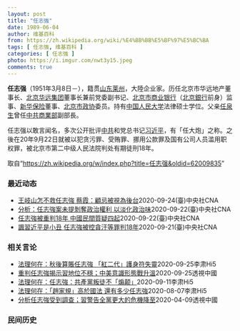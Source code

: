 ```yaml
---
layout: post
title: "任志強"
date: 1989-06-04
author: 维基百科
from: https://zh.wikipedia.org/wiki/%E4%BB%BB%E5%BF%97%E5%BC%BA
tags: [ 任志強, 维基百科 ]
categories: [ 任志強 ]
photo: https://i.imgur.com/nwt3y15.jpeg
comments: true
---
```

<div class="mw-parser-output">
<p><b>任志强</b>（1951年3月8日<span class="useeditintro" title="Template:BLP editintro">－</span>），籍贯<a href="/wiki/%E5%B1%B1%E4%B8%9C" class="mw-redirect" title="山东">山东</a><a href="/wiki/%E8%8E%B1%E5%B7%9E%E5%B8%82" title="莱州市">莱州</a>，大陸企业家。历任北京市华远地产董事长、<a href="/wiki/%E5%8C%97%E4%BA%AC%E5%B8%82%E5%8D%8E%E8%BF%9C%E9%9B%86%E5%9B%A2%E6%9C%89%E9%99%90%E5%85%AC%E5%8F%B8" title="北京市华远集团有限公司">北京华远集团</a>董事长兼前党委副书记、<a href="/wiki/%E5%8C%97%E4%BA%AC%E5%B8%82%E5%95%86%E4%B8%9A%E9%93%B6%E8%A1%8C" class="mw-redirect" title="北京市商业银行">北京市商业银行</a>（<a href="/wiki/%E5%8C%97%E4%BA%AC%E9%8A%80%E8%A1%8C" title="北京銀行">北京銀行</a>前身）监事、<a href="/wiki/%E6%96%B0%E8%8F%AF%E4%BF%9D%E9%9A%AA" title="新華保險">新华保险</a>董事、<a href="/wiki/%E4%B8%AD%E5%9B%BD%E4%BA%BA%E6%B0%91%E6%94%BF%E6%B2%BB%E5%8D%8F%E5%95%86%E4%BC%9A%E8%AE%AE%E5%8C%97%E4%BA%AC%E5%B8%82%E5%A7%94%E5%91%98%E4%BC%9A" title="中国人民政治协商会议北京市委员会">北京市政协</a>委员。持有<a href="/wiki/%E4%B8%AD%E5%9B%BD%E4%BA%BA%E6%B0%91%E5%A4%A7%E5%AD%A6" title="中国人民大学">中国人民大学</a>法律硕士学位。父亲<a href="/wiki/%E4%BB%BB%E6%B3%89%E7%94%9F" title="任泉生">任泉生</a>曾任<a href="/wiki/%E4%B8%AD%E8%8F%AF%E4%BA%BA%E6%B0%91%E5%85%B1%E5%92%8C%E5%9C%8B%E5%95%86%E6%A5%AD%E9%83%A8" class="mw-redirect" title="中華人民共和國商業部">中共商業部</a>副部長。
</p><p>任志强以敢言闻名，多次公开批评<a href="/wiki/%E4%B8%AD%E5%85%B1" class="mw-redirect" title="中共">中共</a>和党总书记<a href="/wiki/%E4%B9%A0%E8%BF%91%E5%B9%B3" title="习近平">习近平</a>，有「任大炮」之称。之後在20年9月22日就被以犯贪污罪、受贿罪、挪用公款罪及国有公司人员滥用职权罪，被北京市第二中级人民法院判处有期徒刑18年。
</p>
</div><noscript><img src="//zh.wikipedia.org/wiki/Special:CentralAutoLogin/start?type=1x1" alt="" title="" width="1" height="1" style="border: none; position: absolute;"></noscript>
<div class="printfooter">取自“<a dir="ltr" href="https://zh.wikipedia.org/w/index.php?title=任志强&amp;oldid=62009835">https://zh.wikipedia.org/w/index.php?title=任志强&amp;oldid=62009835</a>”</div><div id="recent-news"><h3>最近动态</h3><ul><li><a href="https://nodebe4.github.io/waimei/2020-09-24/%E7%8E%8B%E5%B2%90%E5%B1%B1%E6%80%8E%E4%B8%8D%E6%95%91%E4%BB%BB%E5%BF%97%E5%BC%B7-%E8%94%A1%E9%9C%9E-%E9%A1%A7%E5%BF%8C%E8%A2%AB%E8%A6%96%E7%82%BA%E5%BE%8C%E5%8F%B0" title="王岐山怎不救任志強 蔡霞：顧忌被視為後台—— （中央社台北24日電）中國前華遠地產董事長任志強日前遭重判18年徒刑。身在美國的中共中央黨校前退休教授蔡霞分析，任志強的好友、中國國家副主席王岐山之...">王岐山怎不救任志強  蔡霞：顧忌被視為後台</a><time>2020-09-24</time><a class="tag">(臺)中央社CNA</a></li>
<li><a href="https://nodebe4.github.io/waimei/2020-09-22/%E5%88%86%E6%9E%90-%E4%BB%BB%E5%BF%97%E5%BC%B7%E6%A1%88%E6%9C%AA%E6%8F%90%E5%89%9D%E5%A5%AA%E6%94%BF%E6%B2%BB%E6%AC%8A%E5%88%A9-%E4%BB%A5%E6%B7%A1%E5%8C%96%E6%94%BF%E6%B2%BB%E5%91%B3" title="分析：任志強案未提剝奪政治權利 以淡化政治味—— 前北京市華遠集團有限公司董事長任志強遭控貪汙、受賄，一審判刑18年，罰款人民幣420萬元。（中新社） （中央社台北22日電）前北京市華遠集團有限...">分析：任志強案未提剝奪政治權利 以淡化政治味</a><time>2020-09-22</time><a class="tag">(臺)中央社CNA</a></li>
<li><a href="https://nodebe4.github.io/waimei/2020-09-22/%E4%BB%BB%E5%BF%97%E5%BC%B7%E8%A2%AB%E9%87%8D%E5%88%A418%E5%B9%B4-%E4%B8%AD%E5%9C%8B%E6%B0%91%E9%96%93%E8%B3%AA%E7%96%91%E5%9B%9B%E8%B5%B7" title="任志強被重判18年 中國民間質疑四起—— （中央社記者邱國強北京22日電）中國前華遠地產董事長任志強今天被重判18年徒刑，質疑四起。前冰點週刊主編李大同直言，任志強20多年前就是高收入人群，退休...">任志強被重判18年 中國民間質疑四起</a><time>2020-09-22</time><a class="tag">(臺)中央社CNA</a></li>
<li><a href="https://nodebe4.github.io/waimei/2020-09-21/%E8%AB%B7%E7%BF%92%E8%BF%91%E5%B9%B3%E6%98%AF%E5%B0%8F%E4%B8%91-%E4%BB%BB%E5%BF%97%E5%BC%B7%E8%A2%AB%E6%8E%A7%E8%B2%AA%E6%B1%99%E7%AD%89%E7%BD%AA%E5%88%A418%E5%B9%B4" title="諷習近平是小丑 任志強被控貪汙等罪判18年—— 前中國華遠集團董事長任志強（圖）今年3月初私下撰文批評中共總書記習近平是「剝光了衣服也要堅持當皇帝的小丑」，且有「誰不讓我當皇帝，就讓你滅亡」之心...">諷習近平是小丑 任志強被控貪汙等罪判18年</a><time>2020-09-21</time><a class="tag">(臺)中央社CNA</a></li>
</ul></div><div id="open-opinion"><h3>相关言论</h3><ul><li><a href="https://nodebe4.github.io/opinion/2020-09-25/%E6%B3%95%E7%90%86%E4%BD%95%E5%9C%A8-%E7%A7%8B%E5%BE%8C%E7%AE%97%E8%B3%AC%E4%BB%BB%E5%BF%97%E5%BC%B7-%E7%B4%85%E4%BA%8C%E4%BB%A3-%E8%AD%B7%E8%BA%AB%E7%AC%A6%E5%A4%B1%E9%9D%88/" title="李肃Hi5">法理何在：秋後算賬任志強 「紅二代」護身符失靈</a><time>2020-09-25</time><a class="tag">李肃Hi5</a></li>
<li><a href="https://nodebe4.github.io/opinion/2020-09-25/%E9%87%8D%E5%88%A4%E4%BB%BB%E5%BF%97%E5%BC%B7%E6%8F%AD%E7%A4%BA%E7%BF%92%E5%9C%B0%E4%BD%8D%E4%B8%8D%E7%A9%A9-%E4%B8%AD%E7%BE%8E%E6%84%8F%E8%AD%98%E5%BD%A2%E6%85%8B%E6%88%B0%E5%8D%87%E6%BA%AB/" title="透視中國">重判任志強揭示習地位不穩；中美意識形態戰升溫</a><time>2020-09-25</time><a class="tag">透視中國</a></li>
<li><a href="https://nodebe4.github.io/opinion/2020-09-11/%E6%B3%95%E7%90%86%E4%BD%95%E5%9C%A8-%E4%BB%BB%E5%BF%97%E5%BC%B7-%E5%85%B1%E7%94%A2%E9%BB%A8%E5%8F%9B%E5%BE%92%E4%B8%8D-%E7%85%BD%E9%A2%A0/" title="李肃Hi5">法理何在：任志強：共產黨叛徒不「煽颠」</a><time>2020-09-11</time><a class="tag">李肃Hi5</a></li>
<li><a href="https://nodebe4.github.io/opinion/2020-08-07/%E6%B3%95%E7%90%86%E4%BD%95%E5%9C%A8-%E8%B6%99%E5%AE%B6%E8%A6%8F-%E9%AB%98%E6%96%BC%E5%9C%8B%E6%B3%95-%E9%82%84%E6%9C%89%E5%A4%9A%E5%B0%91%E4%BB%BB%E5%BF%97%E5%BC%B7/" title="李肃Hi5">法理何在：「趙家規」高於國法 還有多少任志強</a><time>2020-08-07</time><a class="tag">李肃Hi5</a></li>
<li><a href="https://nodebe4.github.io/opinion/2020-04-09/%E5%88%86%E6%9E%90%E4%BB%BB%E5%BF%97%E5%BC%B7%E5%8F%97%E5%88%B0%E8%AA%BF%E6%9F%A5-%E7%BF%92%E8%AD%A6%E5%91%8A%E5%85%A8%E9%BB%A8%E6%9B%B4%E5%A4%A7%E7%9A%84%E5%8D%B1%E6%A9%9F%E9%99%8D%E8%87%B3/" title="透視中國">分析任志強受到調查；習警告全黨更大的危機降至</a><time>2020-04-09</time><a class="tag">透視中國</a></li>
</ul></div><div id="mjls-record"><h3>民间历史</h3><ul></ul></div>